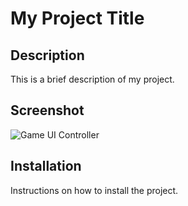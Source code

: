 # My Project Title

## Description
This is a brief description of my project.

## Screenshot
![Game UI Controller](https://github.com/anuj-chouhan/ArchViz/blob/main/GameUIController.png?raw=true)

## Installation
Instructions on how to install the project.
